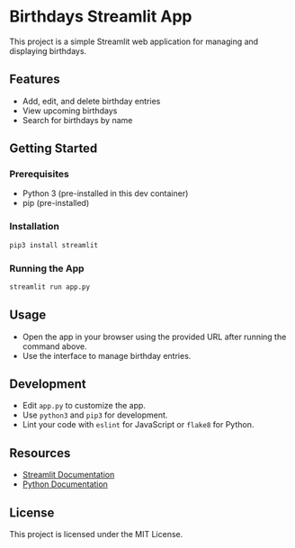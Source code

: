 # Birthdays Streamlit App

This project is a simple Streamlit web application for managing and displaying birthdays.

## Features

- Add, edit, and delete birthday entries
- View upcoming birthdays
- Search for birthdays by name

## Getting Started

### Prerequisites

- Python 3 (pre-installed in this dev container)
- pip (pre-installed)

### Installation

```bash
pip3 install streamlit
```

### Running the App

```bash
streamlit run app.py
```

## Usage

- Open the app in your browser using the provided URL after running the command above.
- Use the interface to manage birthday entries.

## Development

- Edit `app.py` to customize the app.
- Use `python3` and `pip3` for development.
- Lint your code with `eslint` for JavaScript or `flake8` for Python.

## Resources

- [Streamlit Documentation](https://docs.streamlit.io/)
- [Python Documentation](https://docs.python.org/3/)

## License

This project is licensed under the MIT License.
